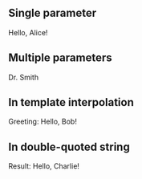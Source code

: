 ## Single parameter

Hello, Alice!

## Multiple parameters

Dr. Smith

## In template interpolation

Greeting: Hello, Bob!

## In double-quoted string

Result: Hello, Charlie!